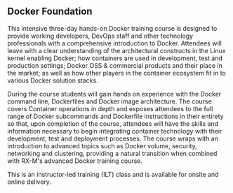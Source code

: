 ## Docker Foundation

This intensive three-day hands-on Docker training course is designed to provide working developers, DevOps staff and other technology professionals with a comprehensive introduction to Docker. Attendees will leave with a clear understanding of the architectural constructs in the Linux kernel enabling Docker; how containers are used in development, test and production settings; Docker OSS & commercial products and their place in the market; as well as how other players in the container ecosystem fit in to various Docker solution stacks.

During the course students will gain hands on experience with the Docker command line, Dockerfiles and Docker image architecture. The course covers Container operations in depth and exposes attendees to the full range of Docker subcommands and Dockerfile instructions in their entirety so that, upon completion of the course, attendees will have the skills and information necessary to begin integrating container technology with their development, test and deployment processes. The course wraps with an introduction to advanced topics such as Docker volume, security, networking and clustering, providing a natural transition when combined with RX-M's advanced Docker training course.

This is an instructor-led training (ILT) class and is available for onsite and online delivery.
